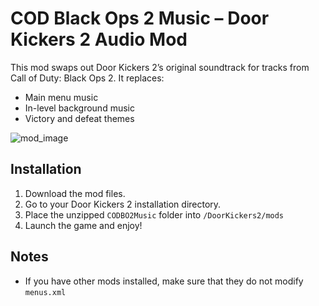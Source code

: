 # COD Black Ops 2 Music – Door Kickers 2 Audio Mod

This mod swaps out Door Kickers 2’s original soundtrack for tracks from Call of Duty: Black Ops 2. It replaces:

- Main menu music
- In-level background music
- Victory and defeat themes

![mod_image](/CODBO2Music/mod_image.jpg)

## Installation

1. Download the mod files.
2. Go to your Door Kickers 2 installation directory.
3. Place the unzipped `CODBO2Music` folder into `/DoorKickers2/mods`
4. Launch the game and enjoy!

## Notes

- If you have other mods installed, make sure that they do not modify `menus.xml`
